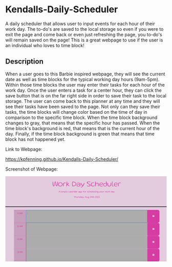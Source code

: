 # Kendalls-Daily-Scheduler
A daily scheduler that allows user to input events for each hour of their work day. The to-do's are saved to the local storage so even if you were to exit the page and come back or even just refreshing the page, you to-do's will remain saved on the page! This is a great webpage to use if the user is an individual who loves to time block!

## Description 

When a user goes to this Barbie inspired webpage, they will see the current date as well as time blocks for the typical working day hours (9am-5pm). Within those time blocks the user may enter their tasks for each hour of the work day. Once the user enters a task for a center hour, they can click the save button that is on the far right side in order to save their task to the local storage. The user can come back to this planner at any time and they will see their tasks have been saved to the page. Not only can they save their tasks, the time blocks will change color based on the time of day in comparison to the specific time block. When the time block background changes to gray, that means that the specific hour has passed. When the time block's background is red, that means that is the current hour of the day. Finally, if the time block background is green that means that time block has not happened yet. 

Link to Webpage: 

https://kpfenning.github.io/Kendalls-Daily-Scheduler/

Screenshot of Webpage:

![screenschot of webpage](<images/Screen Shot 2023-08-24 at 9.43.00 PM.png>)

